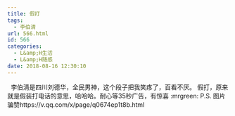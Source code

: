 ```yaml
---
title: 假打
tags:
  - 李伯清
url: 566.html
id: 566
categories:
  - L&amp;H生活
  - L&amp;H随感
date: 2018-08-16 12:30:10
---
```


  李伯清是四川刘德华，全民男神，这个段子把我笑疼了，百看不厌。 假打，原来就是假装打电话的意思，哈哈哈。耐心等35秒广告，有惊喜 :mrgreen: P.S. 图片骗赞https://v.qq.com/x/page/q0674ep1t8b.html